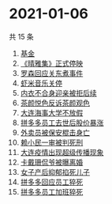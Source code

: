 # 2021-01-06

共 15 条

<!-- BEGIN -->
<!-- 最后更新时间 Wed Jan 06 2021 15:19:46 GMT+0800 (CST) -->
1. [基金](https://www.zhihu.com/search?q=基金)
1. [《晴雅集》正式停映](https://www.zhihu.com/search?q=晴雅集)
1. [罗森回应关东煮事件](https://www.zhihu.com/search?q=罗森关东煮)
1. [虾米音乐关停](https://www.zhihu.com/search?q=虾米音乐)
1. [内衣不合身迎亲被拒后续](https://www.zhihu.com/search?q=迎亲被拒)
1. [茶颜悦色反诉茶颜观色](https://www.zhihu.com/search?q=茶颜悦色)
1. [大连海事大学不放假](https://www.zhihu.com/search?q=大连海事大学)
1. [拼多多员工去世后股价暴涨](https://www.zhihu.com/search?q=拼多多股价)
1. [外卖员被保安棍击身亡](https://www.zhihu.com/search?q=保安棍击外卖员)
1. [赖小民一审被判死刑](https://www.zhihu.com/search?q=赖小民)
1. [大连疫情出现超级传播现象](https://www.zhihu.com/search?q=大连疫情)
1. [卡戴珊侃爷被曝离婚](https://www.zhihu.com/search?q=卡戴珊侃爷)
1. [女子产后抑郁掐死儿子](https://www.zhihu.com/search?q=产后抑郁)
1. [拼多多回应员工猝死](https://www.zhihu.com/search?q=拼多多回应)
1. [拼多多员工加班猝死](https://www.zhihu.com/search?q=拼多多猝死)
<!-- END -->
